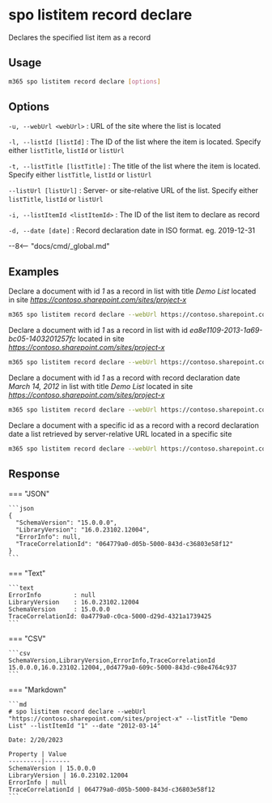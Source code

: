 # spo listitem record declare

Declares the specified list item as a record

## Usage

```sh
m365 spo listitem record declare [options]
```

## Options

`-u, --webUrl <webUrl>`
: URL of the site where the list is located

`-l, --listId [listId]`
: The ID of the list where the item is located. Specify either `listTitle`, `listId` or `listUrl`

`-t, --listTitle [listTitle]`
: The title of the list where the item is located. Specify either `listTitle`, `listId` or `listUrl`

`--listUrl [listUrl]`
: Server- or site-relative URL of the list. Specify either `listTitle`, `listId` or `listUrl`

`-i, --listItemId <listItemId>`
: The ID of the list item to declare as record

`-d, --date [date]`
: Record declaration date in ISO format. eg. 2019-12-31

--8<-- "docs/cmd/_global.md"

## Examples

Declare a document with id _1_ as a record in list with title _Demo List_ located in site _https://contoso.sharepoint.com/sites/project-x_

```sh
m365 spo listitem record declare --webUrl https://contoso.sharepoint.com/sites/project-x --listTitle "Demo List" --listItemId 1
```

Declare a document with id _1_ as a record in list with id _ea8e1109-2013-1a69-bc05-1403201257fc_ located in site _https://contoso.sharepoint.com/sites/project-x_

```sh
m365 spo listitem record declare --webUrl https://contoso.sharepoint.com/sites/project-x --listId ea8e1109-2013-1a69-bc05-1403201257fc --listItemId 1
```

Declare a document with id _1_ as a record with record declaration date _March 14, 2012_ in list with title _Demo List_ located in site _https://contoso.sharepoint.com/sites/project-x_

```sh
m365 spo listitem record declare --webUrl https://contoso.sharepoint.com/sites/project-x --listTitle "Demo List" --listItemId 1 --date 2012-03-14
```

Declare a document with a specific id as a record with a record declaration date a list retrieved by server-relative URL located in a specific site

```sh
m365 spo listitem record declare --webUrl https://contoso.sharepoint.com/sites/project-x --listUrl '/sites/project-x/Lists/Demo List' --listItemId 1 --date 2013-09-03
```

## Response

=== "JSON"

    ```json
    {
      "SchemaVersion": "15.0.0.0",
      "LibraryVersion": "16.0.23102.12004",
      "ErrorInfo": null,
      "TraceCorrelationId": "064779a0-d05b-5000-843d-c36803e58f12"
    }
    ```

=== "Text"

    ```text
    ErrorInfo         : null
    LibraryVersion    : 16.0.23102.12004
    SchemaVersion     : 15.0.0.0
    TraceCorrelationId: 0a4779a0-c0ca-5000-d29d-4321a1739425
    ```

=== "CSV"

    ```csv
    SchemaVersion,LibraryVersion,ErrorInfo,TraceCorrelationId
    15.0.0.0,16.0.23102.12004,,0d4779a0-609c-5000-843d-c98e4764c937
    ```

=== "Markdown"

    ```md
    # spo listitem record declare --webUrl "https://contoso.sharepoint.com/sites/project-x" --listTitle "Demo List" --listItemId "1" --date "2012-03-14"
    
    Date: 2/20/2023

    Property | Value
    ---------|-------
    SchemaVersion | 15.0.0.0
    LibraryVersion | 16.0.23102.12004
    ErrorInfo | null
    TraceCorrelationId | 064779a0-d05b-5000-843d-c36803e58f12
    ```
